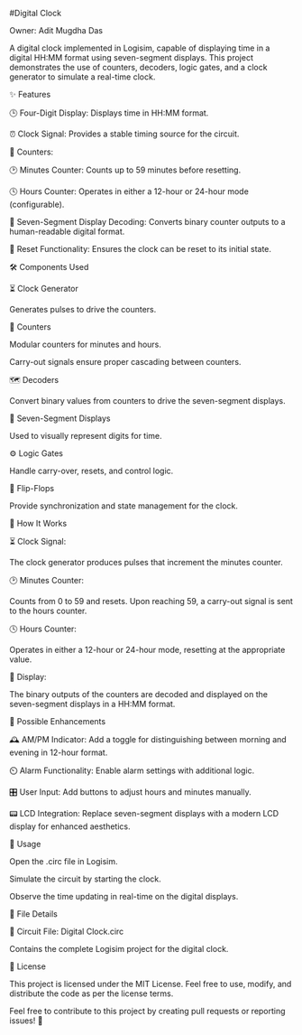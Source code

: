 #Digital Clock

Owner: Adit Mugdha Das

A digital clock implemented in Logisim, capable of displaying time in a digital HH:MM format using seven-segment displays. This project demonstrates the use of counters, decoders, logic gates, and a clock generator to simulate a real-time clock.

✨ Features

🕒 Four-Digit Display: Displays time in HH:MM format.

⏰ Clock Signal: Provides a stable timing source for the circuit.

🔢 Counters:

🕑 Minutes Counter: Counts up to 59 minutes before resetting.

🕓 Hours Counter: Operates in either a 12-hour or 24-hour mode (configurable).

🔄 Seven-Segment Display Decoding: Converts binary counter outputs to a human-readable digital format.

🔁 Reset Functionality: Ensures the clock can be reset to its initial state.

🛠️ Components Used

⏳ Clock Generator

Generates pulses to drive the counters.

🧮 Counters

Modular counters for minutes and hours.

Carry-out signals ensure proper cascading between counters.

🗺️ Decoders

Convert binary values from counters to drive the seven-segment displays.

🔢 Seven-Segment Displays

Used to visually represent digits for time.

⚙️ Logic Gates

Handle carry-over, resets, and control logic.

🔐 Flip-Flops

Provide synchronization and state management for the clock.

🧭 How It Works

⏳ Clock Signal:

The clock generator produces pulses that increment the minutes counter.

🕑 Minutes Counter:

Counts from 0 to 59 and resets. Upon reaching 59, a carry-out signal is sent to the hours counter.

🕓 Hours Counter:

Operates in either a 12-hour or 24-hour mode, resetting at the appropriate value.

🔢 Display:

The binary outputs of the counters are decoded and displayed on the seven-segment displays in a HH:MM format.

🌟 Possible Enhancements

🕰️ AM/PM Indicator: Add a toggle for distinguishing between morning and evening in 12-hour format.

⏲️ Alarm Functionality: Enable alarm settings with additional logic.

🎛️ User Input: Add buttons to adjust hours and minutes manually.

📟 LCD Integration: Replace seven-segment displays with a modern LCD display for enhanced aesthetics.

🚀 Usage

Open the .circ file in Logisim.

Simulate the circuit by starting the clock.

Observe the time updating in real-time on the digital displays.

📂 File Details

📁 Circuit File: Digital Clock.circ

Contains the complete Logisim project for the digital clock.

📜 License

This project is licensed under the MIT License. Feel free to use, modify, and distribute the code as per the license terms.

Feel free to contribute to this project by creating pull requests or reporting issues! 🚀
